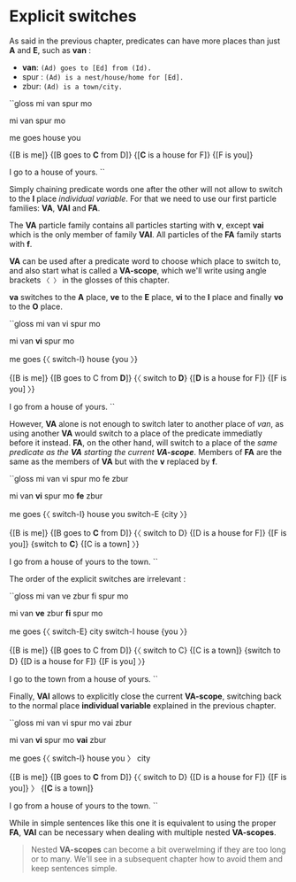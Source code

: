 # Explicit switches

As said in the previous chapter, predicates can have more places than just
__A__ and __E__, such as __van__ :

- __van__: `(Ad) goes to [Ed] from (Id).`
- spur : `(Ad) is a nest/house/home for [Ed].`
- zbur: `(Ad) is a town/city.`

``gloss
mi van spur mo

mi van spur mo

me goes house you

{\[B is me\]} {\[B goes to __C__ from D\]}
{\[__C__ is a house for F\]} {\[F is you\]}

I go to a house of yours.
``

Simply chaining predicate words one after the other will not allow to switch
to the __I__ place _individual variable_. For that we need to use our first
particle families: __VA__, __VAI__ and __FA__.

The __VA__ particle family contains all particles starting with __v__, except
__vai__ which is the only member of family __VAI__. All particles of the __FA__
family starts with __f__.

__VA__ can be used after a predicate word to choose which place to switch to,
and also start what is called a __VA-scope__, which we'll write using
angle brackets `〈 〉` in the glosses of this chapter.

__va__ switches to the __A__ place, __ve__ to the __E__ place, __vi__ to the
__I__ place and finally __vo__ to the __O__ place.

``gloss
mi van vi spur mo

mi van __vi__ spur mo

me goes {〈 switch-I} house {you 〉}

{\[B is me\]} {\[B goes to C from __D__\]}
{〈 switch to __D__} {\[__D__ is a house for F\]} {\[F is you\] 〉}

I go from a house of yours.
``

However, __VA__ alone is not enough to switch later to another place of _van_,
as using another __VA__ would switch to a place of the predicate immediatly
before it instead. __FA__, on the other hand, will switch to a place of the
_same predicate as the __VA__ starting the current __VA-scope___. Members of
__FA__ are the same as the members of __VA__ but with the __v__ replaced by
__f__.

``gloss
mi van vi spur mo fe zbur

mi van __vi__ spur mo __fe__ zbur

me goes {〈 switch-I} house you switch-E {city 〉}

{\[B is me\]} {\[B goes to __C__ from D\]} 
{〈 switch to D} {\[D is a house for F\]} {\[F is you\]}
{switch to __C__} {\[C is a town\] 〉}

I go from a house of yours to the town.
``

The order of the explicit switches are irrelevant :

``gloss
mi van ve zbur fi spur mo 

mi van __ve__ zbur __fi__ spur mo 

me goes {〈 switch-E} city switch-I house {you 〉}

{\[B is me\]} {\[B goes to C from D\]}
{〈 switch to C} {\[C is a town\]}
{switch to D} {\[D is a house for F\]} {\[F is you\] 〉}

I go to the town from a house of yours.
``

Finally, __VAI__ allows to explicitly close the current __VA-scope__, switching
back to the normal place __individual variable__ explained in the previous
chapter.

``gloss
mi van vi spur mo vai zbur

mi van __vi__ spur mo __vai__ zbur

me goes {〈 switch-I} house you 〉 city

{\[B is me\]} {\[B goes to __C__ from D\]}
{〈 switch to D} {\[D is a house for F\]} {\[F is you\]} 〉
{\[__C__ is a town\]}

I go from a house of yours to the town.
``

While in simple sentences like this one it is equivalent to using the proper
__FA__, __VAI__ can be necessary when dealing with multiple nested
__VA-scopes__.

> Nested __VA-scopes__ can become a bit overwelming if they are too long or to
> many. We'll see in a subsequent chapter how to avoid them and keep sentences
> simple.